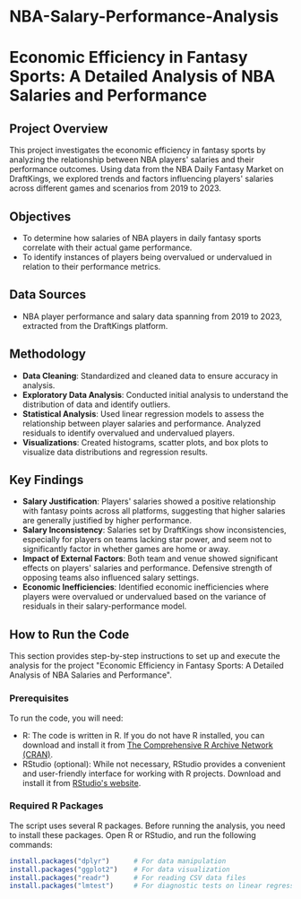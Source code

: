 # NBA-Salary-Performance-Analysis

# Economic Efficiency in Fantasy Sports: A Detailed Analysis of NBA Salaries and Performance

## Project Overview
This project investigates the economic efficiency in fantasy sports by analyzing the relationship between NBA players' salaries and their performance outcomes. Using data from the NBA Daily Fantasy Market on DraftKings, we explored trends and factors influencing players' salaries across different games and scenarios from 2019 to 2023.

## Objectives
- To determine how salaries of NBA players in daily fantasy sports correlate with their actual game performance.
- To identify instances of players being overvalued or undervalued in relation to their performance metrics.

## Data Sources
- NBA player performance and salary data spanning from 2019 to 2023, extracted from the DraftKings platform.

## Methodology
- **Data Cleaning**: Standardized and cleaned data to ensure accuracy in analysis.
- **Exploratory Data Analysis**: Conducted initial analysis to understand the distribution of data and identify outliers.
- **Statistical Analysis**: Used linear regression models to assess the relationship between player salaries and performance. Analyzed residuals to identify overvalued and undervalued players.
- **Visualizations**: Created histograms, scatter plots, and box plots to visualize data distributions and regression results.

## Key Findings
- **Salary Justification**: Players' salaries showed a positive relationship with fantasy points across all platforms, suggesting that higher salaries are generally justified by higher performance.
- **Salary Inconsistency**: Salaries set by DraftKings show inconsistencies, especially for players on teams lacking star power, and seem not to significantly factor in whether games are home or away.
- **Impact of External Factors**: Both team and venue showed significant effects on players' salaries and performance. Defensive strength of opposing teams also influenced salary settings.
- **Economic Inefficiencies**: Identified economic inefficiencies where players were overvalued or undervalued based on the variance of residuals in their salary-performance model.

## How to Run the Code

This section provides step-by-step instructions to set up and execute the analysis for the project "Economic Efficiency in Fantasy Sports: A Detailed Analysis of NBA Salaries and Performance".

### Prerequisites
To run the code, you will need:
- R: The code is written in R. If you do not have R installed, you can download and install it from [The Comprehensive R Archive Network (CRAN)](https://cran.r-project.org/mirrors.html).
- RStudio (optional): While not necessary, RStudio provides a convenient and user-friendly interface for working with R projects. Download and install it from [RStudio's website](https://rstudio.com/products/rstudio/download/).

### Required R Packages
The script uses several R packages. Before running the analysis, you need to install these packages. Open R or RStudio, and run the following commands:

```R
install.packages("dplyr")      # For data manipulation
install.packages("ggplot2")    # For data visualization
install.packages("readr")      # For reading CSV data files
install.packages("lmtest")     # For diagnostic tests on linear regression models
